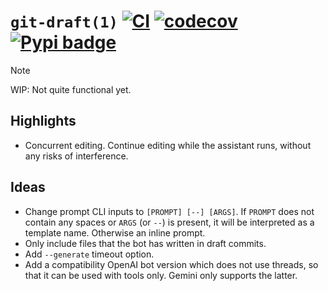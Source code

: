 # `git-draft(1)` [![CI](https://github.com/mtth/git-draft/actions/workflows/ci.yaml/badge.svg)](https://github.com/mtth/git-draft/actions/workflows/ci.yaml) [![codecov](https://codecov.io/gh/mtth/git-draft/graph/badge.svg?token=3OTKAI0FP6)](https://codecov.io/gh/mtth/git-draft) [![Pypi badge](https://badge.fury.io/py/git-draft.svg)](https://pypi.python.org/pypi/git-draft/)

> [!NOTE]
> WIP: Not quite functional yet.

## Highlights

* Concurrent editing. Continue editing while the assistant runs, without any
  risks of interference.


## Ideas

* Change prompt CLI inputs to `[PROMPT] [--] [ARGS]`. If `PROMPT` does not
  contain any spaces or `ARGS` (or `--`) is present, it will be interpreted as a
  template name. Otherwise an inline prompt.
* Only include files that the bot has written in draft commits.
* Add `--generate` timeout option.
* Add a compatibility OpenAI bot version which does not use threads, so that it
  can be used with tools only. Gemini only supports the latter.
